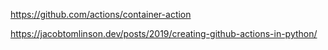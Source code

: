 https://github.com/actions/container-action

https://jacobtomlinson.dev/posts/2019/creating-github-actions-in-python/
